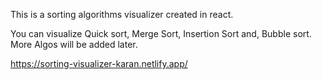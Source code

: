 This is a sorting algorithms visualizer created in react.

You can visualize Quick sort, Merge Sort, Insertion Sort and, Bubble sort. More Algos will be added later.

https://sorting-visualizer-karan.netlify.app/

